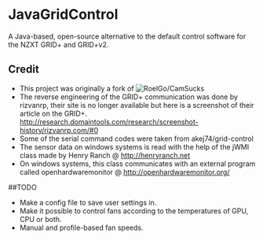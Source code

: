 # JavaGridControl
A Java-based, open-source alternative to the default control software for the NZXT GRID+ and GRID+v2.

## Credit
- This project was originally a fork of ![RoelGo/CamSucks]()
- The reverse engineering of the GRID+ communication was done by rizvanrp, their site is no longer available but here is a screenshot of their article on the GRID+. http://research.domaintools.com/research/screenshot-history/rizvanrp.com/#0
- Some of the serial command codes were taken from akej74/grid-control
- The sensor data on windows systems is read with the help of the jWMI class made by Henry Ranch @ http://henryranch.net
- On windows systems, this class communicates with an external program called openhardwaremonitor @ http://openhardwaremonitor.org/

##TODO
- Make a config file to save user settings in.
- Make it possible to control fans according to the temperatures of GPU, CPU or both.
- Manual and profile-based fan speeds.

